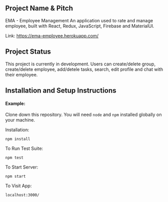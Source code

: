## Project Name & Pitch

EMA - Employee Management
An application used to rate and manage employee, built with React, Redux, JavaScript, Firebase and MaterialUI.

Link: https://ema-employee.herokuapp.com/
## Project Status

This project is currently in development. Users can create/delete group, create/delete employee, add/detele tasks, search, edit profile and chat with their employee.


## Installation and Setup Instructions

#### Example:  

Clone down this repository. You will need `node` and `npm` installed globally on your machine.  

Installation:

`npm install`  

To Run Test Suite:  

`npm test`  

To Start Server:

`npm start`  

To Visit App:

`localhost:3000/`  


